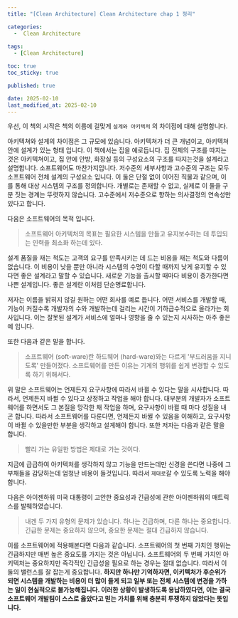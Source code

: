 ```yaml
---
title: "[Clean Architecture] Clean Architecture chap 1 정리"

categories:
  -  Clean Architecture
  
tags:
  - [Clean Architecture]

toc: true
toc_sticky: true

published: true

date: 2025-02-10
last_modified_at: 2025-02-10
---
```

우선, 이 책의 시작은 책의 이름에 걸맞게 `설계와 아키텍처` 의 차이점에 대해 설명합니다. 

아키텍쳐와 설계의 차이점은 그 규모에 있습니다. 아키텍쳐가 더 큰 개념이고, 아키텍쳐 안에 설계가 있는 형태 입니다. 이 책에서는 집을 예로듭니다. 집 전체의 구조를 따지는것은 아키텍쳐이고, 집 안에 안방, 화장실 등의 구성요소의 구조를 따지는것을 설계라고 설명합니다. 소프트웨어도 마찬가지입니다. 저수준의 세부사항과 고수준의 구조는 모두 소프트웨어 전체 설계의 구성요소 입니다. 이 둘은 단절 없이 이어진 직물과 같으며, 이를 통해 대상 시스템의 구조를 정의합니다. 개별로는 존재할 수 없고, 실제로 이 둘을 구분 짓는 경계는 뚜렷하지 않습니다. 고수준에서 저수준으로 향하는 의사결정의 연속성만 있다고 합니다.

다음은 소프트웨어의 목적 입니다.

> 소프트웨어 아키텍처의 목표는 필요한 시스템을 만들고 유지보수하는 데 투입되는 인력을 최소화 하는데 있다.

설계 품질을 재는 척도는 고객의 요구를 만족시키는 데 드는 비용을 재는 척도와 다름이 없습니다. 이 비용이 낮을 뿐만 아니라 시스템의 수명이 다할 때까지 낮게 유지할 수 있다면 좋은 설계라고 말할 수 있습니다. 새로운 기능을 출시할 때마다 비용이 증가한다면 나쁜 설계입니다. 좋은 설계란 이처럼 단순명료합니다.

저자는 이름을 밝히지 않길 원하는 어떤 회사를 예로 듭니다. 어떤 서비스를 개발할 때, 기능이 커질수록 개발자의 수와 개발하는데 걸리는 시간이 기하급수적으로 올라가는 회사입니다. 이는 잘못된 설계가 서비스에 얼마나 영향을 줄 수 있는지 시사하는 아주 좋은 예 입니다. 

또한 다음과 같은 말을 합니다.

> 소프트웨어 (soft-ware)란 하드웨어 (hard-ware)와는 다르게 '부드러움을 지니도록' 만들어졌다. 소프트웨어를 만든 이유는 기계의 행위를 쉽게 변경할 수 있도록 하기 위해서다.

위 말은 소프트웨어는 언제든지 요구사항에 따라서 바뀔 수 있다는 말을 시사합니다. 따라서, 언제든지 바뀔 수 있다고 상정하고 작업을 해야 합니다. 대부분의 개발자가 소프트웨어를 하면서도 그 본질을 망각한 채 작업을 하며, 요구사항이 바뀔 때 마다 성질을 내곤 합니다. 따라서 소프트웨어를 다룬다면, 언제든지 바뀔 수 있음을 이해하고, 요구사항이 바뀔 수 있을만한 부분을 생각하고 설계해야 합니다. 또한 저자는 다음과 같은 말을 합니다.

> 빨리 가는 유일한 방법은 제대로 가는 것이다.

지금에 급급하여 아키텍처를 생각하지 않고 기능을 만드는데만 신경을 쓴다면 나중에 그 부채들을 감당하는데 엄청난 비용이 들것입니다. 따라서 `제대로`갈 수 있도록 노력을 해야합니다.

다음은 아이젠하워 미국 대통령이 고안한 중요성과 긴급성에 관한 아이젠하워의 매트릭스를 발췌하였습니다.

> 내겐 두 가지 유형의 문제가 있습니다. 하나는 긴급하며, 다른 하나는 중요합니다. 긴급한 문제는 중요하지 않으며, 중요한 문제는 절대 긴급하지 않습니다.

이를 소프트웨어에 적용해본다면 다음과 같습니다. 소프트웨어의 첫 번째 가치인 행위는 긴급하지만 매번 높은 중요도를 가지는 것은 아닙니다. 소프트웨어의 두 번째 가치인 아키텍처는 중요하지만 즉각적인 긴급성을 필요로 하는 경우는 절대 없습니다. 따라서 이 둘의 밸런스를 잘 잡는게 중요합니다. **하지만 하나만 기억하자면, 이키텍처가 후순위가 되면 시스템을 개발하는 비용이 더 많이 들게 되고 일부 또는 전체 시스템에 변경을 가하는 일이 현실적으로 불가능해집니다. 이러한 상황이 발생하도록 용납하였다면, 이는 결국 소프트웨어 개발팀이 스스로 옳았다고 믿는 가치를 위해 충분히 투쟁하지 않았다는 뜻입니다.**

